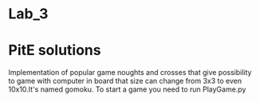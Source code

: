 # Lab_3
# PitE solutions
 Implementation of popular game noughts and crosses that give possibility to game with computer in board that size can change from 3x3 to even 10x10.It's named gomoku. 
To start a game you need to run PlayGame.py
